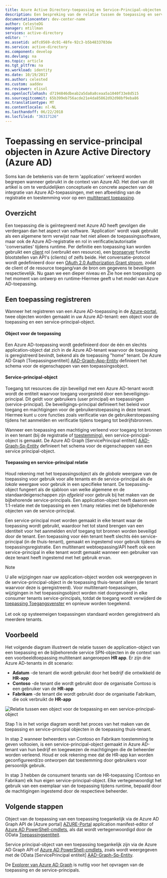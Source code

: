 ```yaml
---
title: Azure Active Directory-toepassing en Service-Principal-objecten
description: Een bespreking van de relatie tussen de toepassing en service-principal objecten in Azure Active Directory
documentationcenter: dev-center-name
author: CelesteDG
manager: mtillman
services: active-directory
editor: ''
ms.assetid: adfc0569-dc91-48fe-92c3-b5b4833703de
ms.service: active-directory
ms.component: develop
ms.devlang: na
ms.topic: article
ms.tgt_pltfrm: na
ms.workload: identity
ms.date: 10/19/2017
ms.author: celested
ms.custom: aaddev
ms.reviewer: elisol
ms.openlocfilehash: d7194846dbeab2a5da8a8ceaa5a1040f33e8d515
ms.sourcegitcommit: 65b399eb756acde21e4da85862d92d98bf9eba86
ms.translationtype: MT
ms.contentlocale: nl-NL
ms.lasthandoff: 06/22/2018
ms.locfileid: "36317126"
---
```

# <a name="application-and-service-principal-objects-in-azure-active-directory-azure-ad"></a>Toepassing en service-principal objecten in Azure Active Directory (Azure AD)
Soms kan de betekenis van de term 'application' verkeerd worden begrepen wanneer gebruikt in de context van Azure AD. Het doel van dit artikel is om te verduidelijken conceptuele en concrete aspecten van de integratie van Azure AD-toepassingen, met een afbeelding van de registratie en toestemming voor op een [multitenant toepassing](active-directory-dev-glossary.md#multi-tenant-application).

## <a name="overview"></a>Overzicht
Een toepassing die is geïntegreerd met Azure AD heeft gevolgen die verdergaan dan het aspect van software. 'Application' wordt vaak gebruikt als een algemene term verwijst naar het niet alleen de toepassingssoftware, maar ook de Azure AD-registratie en rol in verificatie/autorisatie 'conversaties' tijdens runtime. Per definitie een toepassing kan worden gebruikt een [client](active-directory-dev-glossary.md#client-application) rol (verbruikt een resource), een [bronserver](active-directory-dev-glossary.md#resource-server) functie blootstellen van API's (clients) of zelfs beide. Het conversatie-protocol wordt gedefinieerd door een [OAuth 2.0 Authorization Grant stroom](active-directory-dev-glossary.md#authorization-grant), zodat de client of de resource toegang/van de bron om gegevens te beveiligen respectievelijk. Nu gaan we een dieper niveau en Zie hoe een toepassing op het moment van ontwerp en runtime-Hiermee geeft u het model van Azure AD-toepassing. 

## <a name="application-registration"></a>Een toepassing registreren
Wanneer het registreren van een Azure AD-toepassing in de [Azure-portal][AZURE-Portal], twee objecten worden gemaakt in uw Azure AD-tenant: een object voor de toepassing en een service-principal-object.

#### <a name="application-object"></a>Object voor de toepassing
Een Azure AD-toepassing wordt gedefinieerd door de één en slechts application-object dat zich in de Azure AD-tenant waarvoor de toepassing is geregistreerd bevindt, bekend als de toepassing "home" tenant. De Azure AD Graph [Toepassingsentiteit] [ AAD-Graph-App-Entity] definieert het schema voor de eigenschappen van een toepassingsobject. 

#### <a name="service-principal-object"></a>Service-principal-object
Toegang tot resources die zijn beveiligd met een Azure AD-tenant wordt wordt de entiteit waarvoor toegang voorgesteld door een beveiligings-principal. Dit geldt voor gebruikers (user principal) en toepassingen (service-principal). De beveiligings-principal definieert het beleid voor toegang en machtigingen voor de gebruikerstoepassing in deze tenant. Hiermee kunt u core functies zoals verificatie van de gebruikerstoepassing tijdens het aanmelden en verificatie tijdens toegang tot bedrijfsbronnen.

Wanneer een toepassing een machtiging verleend voor toegang tot bronnen in een tenant (bij de registratie of [toestemming](active-directory-dev-glossary.md#consent)), een service-principal-object is gemaakt. De Azure AD Graph [ServicePrincipal entiteit] [ AAD-Graph-Sp-Entity] definieert het schema voor de eigenschappen van een service principal-object. 

#### <a name="application-and-service-principal-relationship"></a>Toepassing en service-principal relatie
Houd rekening met het toepassingsobject als de *globale* weergave van de toepassing voor gebruik voor alle tenants en de service-principal als de *lokale* weergave voor gebruik in een specifieke tenant. De toepassing-object fungeert als de sjabloon van welke algemene en de standaardeigenschappen zijn *afgeleid* voor gebruik bij het maken van de bijbehorende service-principals. Een application-object heeft daarom een 1:1-relatie met de toepassing en een 1:many relaties met de bijbehorende objecten van de service-principal.

Een service-principal moet worden gemaakt in elke tenant waar de toepassing wordt gebruikt, waardoor het tot stand brengen van een identiteit voor het aanmelden en/of toegang tot bronnen worden beveiligd door de tenant. Een toepassing voor één tenant heeft slechts één service-principal (in de thuis-tenant), gemaakt en ingestemd voor gebruik tijdens de toepassingsregistratie. Een multitenant webtoepassing/API heeft ook een service-principal in elke tenant wordt gemaakt wanneer een gebruiker van deze tenant heeft ingestemd met het gebruik ervan. 

> [!NOTE]
> U alle wijzigingen naar uw application-object worden ook weergegeven in de service-principal-object in de toepassing thuis-tenant alleen (de tenant waarvoor deze is geregistreerd). Voor multitenant-toepassingen, wijzigingen in het toepassingsobject worden niet doorgevoerd in elke consumer tenants service-principals, totdat de toegang wordt verwijderd de [toepassing Toegangsvenster](https://myapps.microsoft.com) en opnieuw worden toegekend.
><br>  
> Let ook op systeemeigen toepassingen standaard worden geregistreerd als meerdere tenants.
> 
> 

## <a name="example"></a>Voorbeeld
Het volgende diagram illustreert de relatie tussen de application-object van een toepassing en de bijbehorende service SPN-objecten in de context van een voorbeeldtoepassing multitenant aangeroepen **HR app**. Er zijn drie Azure AD-tenants in dit scenario: 

* **Adatum** -de tenant die wordt gebruikt door het bedrijf die ontwikkeld de **HR-app**
* **Contoso** -de tenant die wordt gebruikt door de organisatie Contoso is een gebruiker van de **HR-app**
* **Fabrikam** -de tenant die wordt gebruikt door de organisatie Fabrikam, die ook verbruikt de **HR-app**

![Relatie tussen een object voor de toepassing en een service-principal-object](./media/active-directory-application-objects/application-objects-relationship.png)

Stap 1 is in het vorige diagram wordt het proces van het maken van de toepassing en service-principal objecten in de toepassing thuis-tenant.

In stap 2 wanneer beheerders van Contoso en Fabrikam toestemming te geven voltooien, is een service-principal-object gemaakt in Azure AD-tenant van hun bedrijf en toegewezen de machtigingen die de beheerder worden verleend. Houd er ook rekening mee dat de HR-app kan worden geconfigureerd/zo ontworpen dat toestemming door gebruikers voor persoonlijk gebruik.

In stap 3 hebben de consument tenants van de HR-toepassing (Contoso en Fabrikam) elk hun eigen service-principal-object. Elke vertegenwoordigt het gebruik van een exemplaar van de toepassing tijdens runtime, bepaald door de machtigingen ingestemd door de respectieve beheerder.

## <a name="next-steps"></a>Volgende stappen
Object van de toepassing van een toepassing toegankelijk via de Azure AD Graph API de [Azure portal] [ AZURE-Portal] application manifest-editor of [Azure AD PowerShell-cmdlets](https://docs.microsoft.com/powershell/azure/overview?view=azureadps-2.0), als dat wordt vertegenwoordigd door de OData [Toepassingsentiteit][AAD-Graph-App-Entity].

Service principal-object van een toepassing toegankelijk zijn via de Azure AD Graph API of [Azure AD PowerShell-cmdlets](https://docs.microsoft.com/powershell/azure/overview?view=azureadps-2.0), zoals wordt weergegeven met de OData [ServicePrincipal entiteit] [ AAD-Graph-Sp-Entity].

De [Explorer van Azure AD Graph](https://graphexplorer.azurewebsites.net/) is nuttig voor het opvragen van de toepassing en de service-principals.

<!--Image references-->

<!--Reference style links -->
[AAD-Graph-App-Entity]: https://msdn.microsoft.com/Library/Azure/Ad/Graph/api/entity-and-complex-type-reference#application-entity
[AAD-Graph-Sp-Entity]: https://msdn.microsoft.com/Library/Azure/Ad/Graph/api/entity-and-complex-type-reference#serviceprincipal-entity
[AZURE-Portal]: https://portal.azure.com
